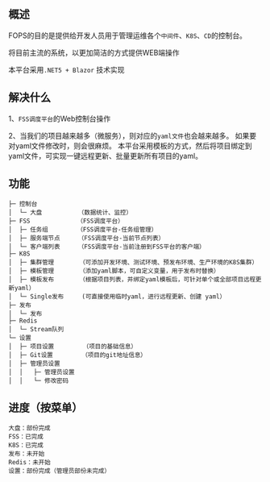 ## 概述
FOPS的目的是提供给开发人员用于管理运维各个`中间件`、`K8S`、`CD`的控制台。

将目前主流的系统，以更加简洁的方式提供WEB端操作

本平台采用`.NET5 + Blazor` 技术实现

## 解决什么

1、`FSS调度平台`的Web控制台操作

2、当我们的项目越来越多（微服务），则对应的`yaml文件`也会越来越多。
如果要对yaml文件修改时，则会很麻烦。
本平台采用模板的方式，然后将项目绑定到yaml文件，可实现一键远程更新、批量更新所有项目的yaml。

## 功能
```
├─ 控制台
│  └─ 大盘          （数据统计、监控）
├─ FSS             （FSS调度平台）
│  ├─ 任务组        （FSS调度平台-任务组管理）
│  ├─ 服务端节点     （FSS调度平台-当前节点列表）
│  └─ 客户端列表     （FSS调度平台-当前注册到FSS平台的客户端）
├─ K8S
│  ├─ 集群管理       （可添加开发环境、测试环境、预发布环境、生产环境的K8S集群）
│  ├─ 模板管理       （添加yaml脚本，可自定义变量，用于发布时替换）
│  ├─ 模板发布       （根据项目列表，并绑定yaml模板后，可针对单个或全部项目远程更新yaml）
│  └─ Single发布     (可直接使用临时yaml，进行远程更新、创建 yaml）
├─ 发布
│  └─ 发布
├─ Redis
│  └─ Stream队列
└─ 设置
│  ├─ 项目设置        （项目的基础信息）
│  ├─ Git设置        （项目的git地址信息）
│  ├─ 管理员设置
│  │   ├─ 管理员设置
│  │   └─ 修改密码
```

## 进度（按菜单）
```
大盘：部份完成
FSS：已完成
K8S：已完成
发布：未开始
Redis：未开始
设置：部份完成（管理员部份未完成）
```